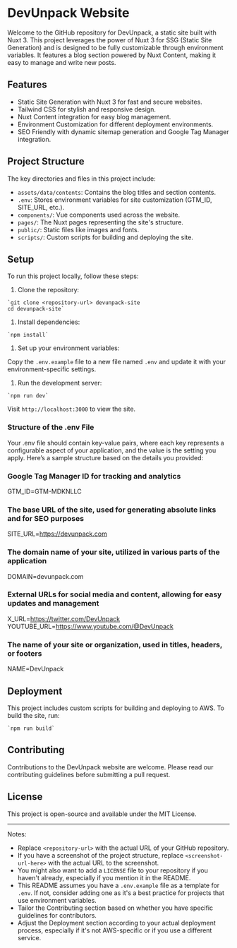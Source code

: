 DevUnpack Website
=================

Welcome to the GitHub repository for DevUnpack, a static site built with Nuxt 3. This project leverages the power of Nuxt 3 for SSG (Static Site Generation) and is designed to be fully customizable through environment variables. It features a blog section powered by Nuxt Content, making it easy to manage and write new posts.

Features
--------

-   Static Site Generation with Nuxt 3 for fast and secure websites.
-   Tailwind CSS for stylish and responsive design.
-   Nuxt Content integration for easy blog management.
-   Environment Customization for different deployment environments.
-   SEO Friendly with dynamic sitemap generation and Google Tag Manager integration.

Project Structure
-----------------

The key directories and files in this project include:

-   `assets/data/contents`: Contains the blog titles and section contents.
-   `.env`: Stores environment variables for site customization (GTM_ID, SITE_URL, etc.).
-   `components/`: Vue components used across the website.
-   `pages/`: The Nuxt pages representing the site's structure.
-   `public/`: Static files like images and fonts.
-   `scripts/`: Custom scripts for building and deploying the site.

<!-- Replace <screenshot-url-here> with the actual URL to the screenshot -->

Setup
-----

To run this project locally, follow these steps:

1.  Clone the repository:


```
`git clone <repository-url> devunpack-site
cd devunpack-site`
```

1.  Install dependencies:


```
`npm install`
```

1.  Set up your environment variables:

Copy the `.env.example` file to a new file named `.env` and update it with your environment-specific settings.

1.  Run the development server:


```
`npm run dev`
```

Visit `http://localhost:3000` to view the site.

### Structure of the .env File
Your .env file should contain key-value pairs, where each key represents a configurable aspect of your application, and the value is the setting you apply. Here’s a sample structure based on the details you provided:

### Google Tag Manager ID for tracking and analytics
GTM_ID=GTM-MDKNLLC

### The base URL of the site, used for generating absolute links and for SEO purposes
SITE_URL=https://devunpack.com

### The domain name of your site, utilized in various parts of the application
DOMAIN=devunpack.com

### External URLs for social media and content, allowing for easy updates and management
X_URL=https://twitter.com/DevUnpack
YOUTUBE_URL=https://www.youtube.com/@DevUnpack

### The name of your site or organization, used in titles, headers, or footers
NAME=DevUnpack


Deployment
----------

This project includes custom scripts for building and deploying to AWS. To build the site, run:


```
`npm run build`
```
 
Contributing
------------

Contributions to the DevUnpack website are welcome. Please read our contributing guidelines before submitting a pull request.

License
-------

This project is open-source and available under the MIT License.

* * * * *

Notes:

-   Replace `<repository-url>` with the actual URL of your GitHub repository.
-   If you have a screenshot of the project structure, replace `<screenshot-url-here>` with the actual URL to the screenshot.
-   You might also want to add a `LICENSE` file to your repository if you haven't already, especially if you mention it in the README.
-   This README assumes you have a `.env.example` file as a template for `.env`. If not, consider adding one as it's a best practice for projects that use environment variables.
-   Tailor the Contributing section based on whether you have specific guidelines for contributors.
-   Adjust the Deployment section according to your actual deployment process, especially if it's not AWS-specific or if you use a different service.